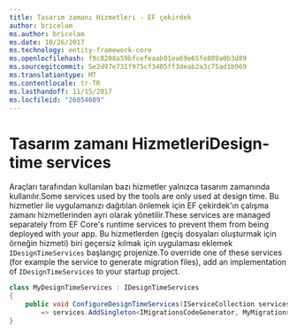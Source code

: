 ```yaml
---
title: Tasarım zamanı Hizmetleri - EF çekirdek
author: bricelam
ms.author: bricelam
ms.date: 10/26/2017
ms.technology: entity-framework-core
ms.openlocfilehash: f9c8208a59bfcefeaab01ea69e65fe809a0b3d89
ms.sourcegitcommit: 5e2d97e731f975cf3405ff3deab2a3c75ad1b969
ms.translationtype: MT
ms.contentlocale: tr-TR
ms.lasthandoff: 11/15/2017
ms.locfileid: "26054609"
---
```

<a name="design-time-services"></a><span data-ttu-id="53c47-102">Tasarım zamanı Hizmetleri</span><span class="sxs-lookup"><span data-stu-id="53c47-102">Design-time services</span></span>
====================
<span data-ttu-id="53c47-103">Araçları tarafından kullanılan bazı hizmetler yalnızca tasarım zamanında kullanılır.</span><span class="sxs-lookup"><span data-stu-id="53c47-103">Some services used by the tools are only used at design time.</span></span> <span data-ttu-id="53c47-104">Bu hizmetler ile uygulamanızı dağıtılan önlemek için EF çekirdek'ın çalışma zamanı hizmetlerinden ayrı olarak yönetilir.</span><span class="sxs-lookup"><span data-stu-id="53c47-104">These services are managed separately from EF Core's runtime services to prevent them from being deployed with your app.</span></span> <span data-ttu-id="53c47-105">Bu hizmetlerden (geçiş dosyaları oluşturmak için örneğin hizmeti) biri geçersiz kılmak için uygulaması eklemek `IDesignTimeServices` başlangıç projenize.</span><span class="sxs-lookup"><span data-stu-id="53c47-105">To override one of these services (for example the service to generate migration files), add an implementation of `IDesignTimeServices` to your startup project.</span></span>

``` csharp
class MyDesignTimeServices : IDesignTimeServices
{
    public void ConfigureDesignTimeServices(IServiceCollection services)
        => services.AddSingleton<IMigrationsCodeGenerator, MyMigrationsCodeGenerator>()
}
```
